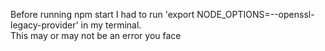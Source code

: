 Before running npm start I had to run 'export NODE_OPTIONS=--openssl-legacy-provider' in my terminal.  
This may or may not be an error you face 
